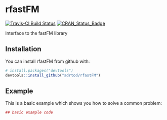 # rfastFM

[![Travis-CI Build Status](https://travis-ci.org/adrtod/rfastFM.svg?branch=master)](https://travis-ci.org/adrtod/rfastFM)
[![CRAN_Status_Badge](http://www.r-pkg.org/badges/version/rfastFM)](https://cran.r-project.org/package=rfastFM)

Interface to the fastFM library

## Installation

You can install rfastFM from github with:


``` r
# install.packages("devtools")
devtools::install_github("adrtod/rfastFM")
```

## Example

This is a basic example which shows you how to solve a common problem:

``` r
## basic example code
```
